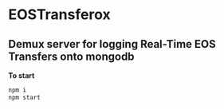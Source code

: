 

# EOSTransferox

## Demux server for logging Real-Time EOS Transfers onto mongodb

**To start**
```sh
npm i
npm start
```


